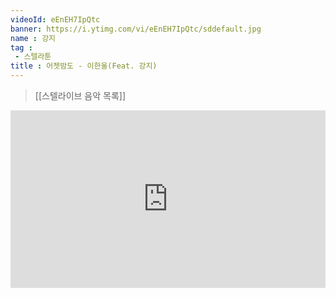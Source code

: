```yaml
---
videoId: eEnEH7IpQtc
banner: https://i.ytimg.com/vi/eEnEH7IpQtc/sddefault.jpg
name : 강지
tag : 
 - 스텔라툰
title : 어젯밤도 - 이한울(Feat. 강지)
---
```

> [[스텔라이브 음악 목록]]
<div style="position:relative;width:100%;padding-bottom:56.25%"><iframe style="width:100%;height:100%; position:absolute"  src="https://www.youtube.com/embed/eEnEH7IpQtc"  frameborder="0" allow="accelerometer; autoplay; clipboard-write; encrypted-media; gyroscope; picture-in-picture; web-share" allowfullscreen></iframe></div>